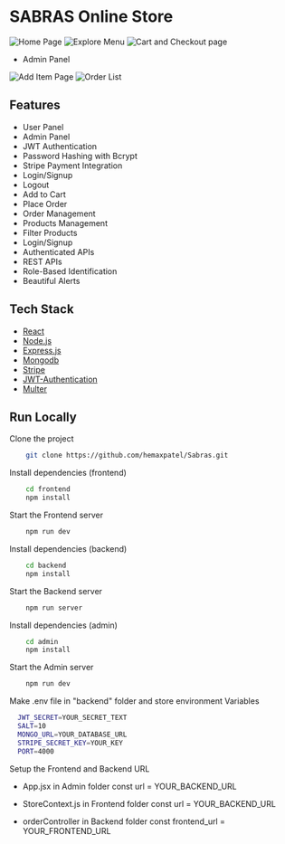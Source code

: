 # SABRAS Online Store

![Home Page](https://github.com/user-attachments/assets/10823072-beab-4de1-8cf8-10ac79fd837b)
![Explore Menu](https://github.com/user-attachments/assets/6f3a1393-0c77-414d-9521-47322c4c2e2a)
![Cart and Checkout page](https://github.com/user-attachments/assets/c1d90a2d-1d76-49a6-bb1a-9a03e0225248)
- Admin Panel

![Add Item Page](https://github.com/user-attachments/assets/cad403e7-d1bd-444d-8193-a675e4565eed)
![Order List](https://github.com/user-attachments/assets/3f8f1617-3b5a-4d9f-8252-1ca30c6790e2)


## Features

- User Panel
- Admin Panel
- JWT Authentication
- Password Hashing with Bcrypt
- Stripe Payment Integration
- Login/Signup
- Logout
- Add to Cart
- Place Order
- Order Management
- Products Management
- Filter Products
- Login/Signup
- Authenticated APIs
- REST APIs
- Role-Based Identification
- Beautiful Alerts

## Tech Stack

- [React](https://reactjs.org/)
- [Node.js](https://nodejs.org/en)
- [Express.js](https://expressjs.com/)
- [Mongodb](https://www.mongodb.com/)
- [Stripe](https://stripe.com/)
- [JWT-Authentication](https://jwt.io/introduction)
- [Multer](https://www.npmjs.com/package/multer)

## Run Locally

Clone the project

```bash
    git clone https://github.com/hemaxpatel/Sabras.git
```

Install dependencies (frontend)

```bash
    cd frontend
    npm install
```

Start the Frontend server

```bash
    npm run dev
```

Install dependencies (backend)

```bash
    cd backend
    npm install
```

Start the Backend server

```bash
    npm run server
```

Install dependencies (admin)

```bash
    cd admin
    npm install
```

Start the Admin server

```bash
    npm run dev
```

Make .env file in "backend" folder and store environment Variables

```bash
  JWT_SECRET=YOUR_SECRET_TEXT
  SALT=10
  MONGO_URL=YOUR_DATABASE_URL
  STRIPE_SECRET_KEY=YOUR_KEY
  PORT=4000
```

Setup the Frontend and Backend URL

- App.jsx in Admin folder
  const url = YOUR_BACKEND_URL
- StoreContext.js in Frontend folder
  const url = YOUR_BACKEND_URL

- orderController in Backend folder
  const frontend_url = YOUR_FRONTEND_URL
